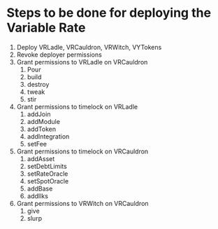 # Steps to be done for deploying the Variable Rate
1. Deploy VRLadle, VRCauldron, VRWitch, VYTokens
2. Revoke deployer permissions
3. Grant permissions to VRLadle on VRCauldron
    1. Pour
    2. build
    3. destroy
    4. tweak
    5. stir
4. Grant permissions to timelock on VRLadle
    1. addJoin
    2. addModule
    3. addToken
    4. addIntegration
    5. setFee
5. Grant permissions to timelock on VRCauldron
    1. addAsset
    2. setDebtLimits
    3. setRateOracle
    4. setSpotOracle
    5. addBase
    6. addIlks
5. Grant permissions to VRWitch on VRCauldron
    1. give
    2. slurp